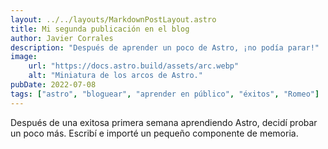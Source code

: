 ```yaml
---
layout: ../../layouts/MarkdownPostLayout.astro
title: Mi segunda publicación en el blog
author: Javier Corrales
description: "Después de aprender un poco de Astro, ¡no podía parar!"
image:
    url: "https://docs.astro.build/assets/arc.webp"
    alt: "Miniatura de los arcos de Astro."
pubDate: 2022-07-08
tags: ["astro", "bloguear", "aprender en público", "éxitos", "Romeo"]
---
```

Después de una exitosa primera semana aprendiendo Astro, decidí probar un poco más. Escribí e importé un pequeño componente de memoria.